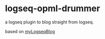 # logseq-opml-drummer

a logseq plugin to blog straight from logseq.

based on [myLogseqBlog](https://github.com/scripting/myLogseqBlog)
